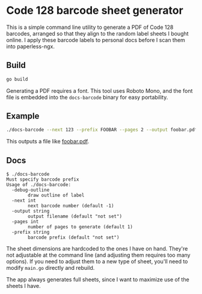 # Code 128 barcode sheet generator

This is a simple command line utility to generate a PDF of Code 128 barcodes, arranged so that they align to the random label sheets I bought online. I apply these barcode labels to personal docs before I scan them into paperless-ngx.

## Build

```sh
go build
```

Generating a PDF requires a font. This tool uses Roboto Mono, and the font file is embedded into the `docs-barcode` binary for easy portability.

## Example

```sh
./docs-barcode --next 123 --prefix FOOBAR --pages 2 --output foobar.pdf
```
This outputs a file like [foobar.pdf](./example/foobar.pdf).

## Docs

```
$ ./docs-barcode
Must specify barcode prefix
Usage of ./docs-barcode:
  -debug-outline
    	draw outline of label
  -next int
    	next barcode number (default -1)
  -output string
    	output filename (default "not set")
  -pages int
    	number of pages to generate (default 1)
  -prefix string
    	barcode prefix (default "not set")
```

The sheet dimensions are hardcoded to the ones I have on hand. They're not adjustable at the command line (and adjusting them requires too many options). If you need to adjust them to a new type of sheet, you'll need to modify `main.go` directly and rebuild.

The app always generates full sheets, since I want to maximize use of the sheets I have.